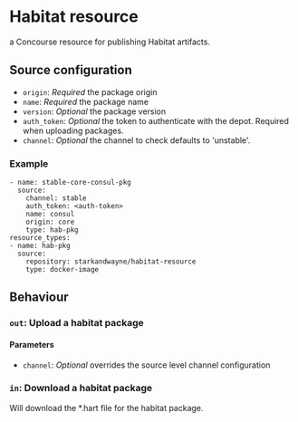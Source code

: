 # Habitat resource

a Concourse resource for publishing Habitat artifacts.

## Source configuration

* `origin`: _Required_ the package origin
* `name`: _Required_ the package name
* `version`: _Optional_ the package version
* `auth_token`: _Optional_ the token to authenticate with the depot. Required when uploading packages.
* `channel`: _Optional_ the channel to check defaults to 'unstable'.

### Example

```
- name: stable-core-consul-pkg
  source:
    channel: stable
    auth_token: <auth-token>
    name: consul
    origin: core
    type: hab-pkg
resource_types:
- name: hab-pkg
  source:
    repository: starkandwayne/habitat-resource
    type: docker-image
```

## Behaviour

### `out`: Upload a habitat package
#### Parameters
* `channel`: _Optional_ overrides the source level channel configuration

### `in`: Download a habitat package
Will download the \*.hart file for the habitat package.
